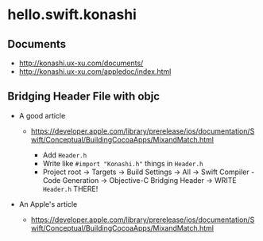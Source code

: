 hello.swift.konashi
===================


Documents
---------

- http://konashi.ux-xu.com/documents/
- http://konashi.ux-xu.com/appledoc/index.html



Bridging Header File with objc 
------------------------------

- A good article

    - https://developer.apple.com/library/prerelease/ios/documentation/Swift/Conceptual/BuildingCocoaApps/MixandMatch.html

        - Add `Header.h`
        - Write like `#import "Konashi.h"` things in `Header.h`
        - Project root -> Targets -> Build Settings -> All
            -> Swift Compiler - Code Generation -> Objective-C Bridging Header -> WRITE `Header.h` THERE!

- An Apple's article

    - https://developer.apple.com/library/prerelease/ios/documentation/Swift/Conceptual/BuildingCocoaApps/MixandMatch.html
